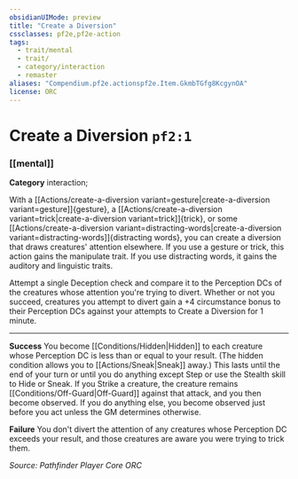 ```yaml
---
obsidianUIMode: preview
title: "Create a Diversion"
cssclasses: pf2e,pf2e-action
tags:
  - trait/mental
  - trait/
  - category/interaction
  - remaster
aliases: "Compendium.pf2e.actionspf2e.Item.GkmbTGfg8KcgynOA"
license: ORC
---
```

# Create a Diversion `pf2:1`

### [[mental]]

**Category** interaction; 




With a [[Actions/create-a-diversion variant=gesture|create-a-diversion variant=gesture]]{gesture}, a [[Actions/create-a-diversion variant=trick|create-a-diversion variant=trick]]{trick}, or some [[Actions/create-a-diversion variant=distracting-words|create-a-diversion variant=distracting-words]]{distracting words}, you can create a diversion that draws creatures' attention elsewhere. If you use a gesture or trick, this action gains the manipulate trait. If you use distracting words, it gains the auditory and linguistic traits.

Attempt a single Deception check and compare it to the Perception DCs of the creatures whose attention you're trying to divert. Whether or not you succeed, creatures you attempt to divert gain a +4 circumstance bonus to their Perception DCs against your attempts to Create a Diversion for 1 minute.

* * *

**Success** You become [[Conditions/Hidden|Hidden]] to each creature whose Perception DC is less than or equal to your result. (The hidden condition allows you to [[Actions/Sneak|Sneak]] away.) This lasts until the end of your turn or until you do anything except Step or use the Stealth skill to Hide or Sneak. If you Strike a creature, the creature remains [[Conditions/Off-Guard|Off-Guard]] against that attack, and you then become observed. If you do anything else, you become observed just before you act unless the GM determines otherwise.

**Failure** You don't divert the attention of any creatures whose Perception DC exceeds your result, and those creatures are aware you were trying to trick them.

*Source: Pathfinder Player Core*
*ORC*